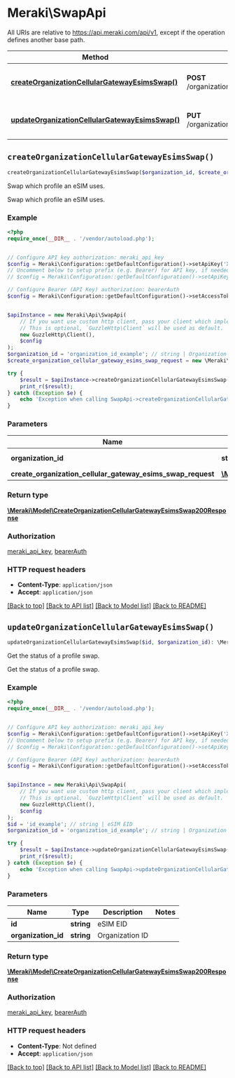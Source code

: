# Meraki\SwapApi

All URIs are relative to https://api.meraki.com/api/v1, except if the operation defines another base path.

| Method | HTTP request | Description |
| ------------- | ------------- | ------------- |
| [**createOrganizationCellularGatewayEsimsSwap()**](SwapApi.md#createOrganizationCellularGatewayEsimsSwap) | **POST** /organizations/{organizationId}/cellularGateway/esims/swap | Swap which profile an eSIM uses. |
| [**updateOrganizationCellularGatewayEsimsSwap()**](SwapApi.md#updateOrganizationCellularGatewayEsimsSwap) | **PUT** /organizations/{organizationId}/cellularGateway/esims/swap/{id} | Get the status of a profile swap. |


## `createOrganizationCellularGatewayEsimsSwap()`

```php
createOrganizationCellularGatewayEsimsSwap($organization_id, $create_organization_cellular_gateway_esims_swap_request): \Meraki\Model\CreateOrganizationCellularGatewayEsimsSwap200Response
```

Swap which profile an eSIM uses.

Swap which profile an eSIM uses.

### Example

```php
<?php
require_once(__DIR__ . '/vendor/autoload.php');


// Configure API key authorization: meraki_api_key
$config = Meraki\Configuration::getDefaultConfiguration()->setApiKey('X-Cisco-Meraki-API-Key', 'YOUR_API_KEY');
// Uncomment below to setup prefix (e.g. Bearer) for API key, if needed
// $config = Meraki\Configuration::getDefaultConfiguration()->setApiKeyPrefix('X-Cisco-Meraki-API-Key', 'Bearer');

// Configure Bearer (API Key) authorization: bearerAuth
$config = Meraki\Configuration::getDefaultConfiguration()->setAccessToken('YOUR_ACCESS_TOKEN');


$apiInstance = new Meraki\Api\SwapApi(
    // If you want use custom http client, pass your client which implements `GuzzleHttp\ClientInterface`.
    // This is optional, `GuzzleHttp\Client` will be used as default.
    new GuzzleHttp\Client(),
    $config
);
$organization_id = 'organization_id_example'; // string | Organization ID
$create_organization_cellular_gateway_esims_swap_request = new \Meraki\Model\CreateOrganizationCellularGatewayEsimsSwapRequest(); // \Meraki\Model\CreateOrganizationCellularGatewayEsimsSwapRequest

try {
    $result = $apiInstance->createOrganizationCellularGatewayEsimsSwap($organization_id, $create_organization_cellular_gateway_esims_swap_request);
    print_r($result);
} catch (Exception $e) {
    echo 'Exception when calling SwapApi->createOrganizationCellularGatewayEsimsSwap: ', $e->getMessage(), PHP_EOL;
}
```

### Parameters

| Name | Type | Description  | Notes |
| ------------- | ------------- | ------------- | ------------- |
| **organization_id** | **string**| Organization ID | |
| **create_organization_cellular_gateway_esims_swap_request** | [**\Meraki\Model\CreateOrganizationCellularGatewayEsimsSwapRequest**](../Model/CreateOrganizationCellularGatewayEsimsSwapRequest.md)|  | |

### Return type

[**\Meraki\Model\CreateOrganizationCellularGatewayEsimsSwap200Response**](../Model/CreateOrganizationCellularGatewayEsimsSwap200Response.md)

### Authorization

[meraki_api_key](../../README.md#meraki_api_key), [bearerAuth](../../README.md#bearerAuth)

### HTTP request headers

- **Content-Type**: `application/json`
- **Accept**: `application/json`

[[Back to top]](#) [[Back to API list]](../../README.md#endpoints)
[[Back to Model list]](../../README.md#models)
[[Back to README]](../../README.md)

## `updateOrganizationCellularGatewayEsimsSwap()`

```php
updateOrganizationCellularGatewayEsimsSwap($id, $organization_id): \Meraki\Model\CreateOrganizationCellularGatewayEsimsSwap200Response
```

Get the status of a profile swap.

Get the status of a profile swap.

### Example

```php
<?php
require_once(__DIR__ . '/vendor/autoload.php');


// Configure API key authorization: meraki_api_key
$config = Meraki\Configuration::getDefaultConfiguration()->setApiKey('X-Cisco-Meraki-API-Key', 'YOUR_API_KEY');
// Uncomment below to setup prefix (e.g. Bearer) for API key, if needed
// $config = Meraki\Configuration::getDefaultConfiguration()->setApiKeyPrefix('X-Cisco-Meraki-API-Key', 'Bearer');

// Configure Bearer (API Key) authorization: bearerAuth
$config = Meraki\Configuration::getDefaultConfiguration()->setAccessToken('YOUR_ACCESS_TOKEN');


$apiInstance = new Meraki\Api\SwapApi(
    // If you want use custom http client, pass your client which implements `GuzzleHttp\ClientInterface`.
    // This is optional, `GuzzleHttp\Client` will be used as default.
    new GuzzleHttp\Client(),
    $config
);
$id = 'id_example'; // string | eSIM EID
$organization_id = 'organization_id_example'; // string | Organization ID

try {
    $result = $apiInstance->updateOrganizationCellularGatewayEsimsSwap($id, $organization_id);
    print_r($result);
} catch (Exception $e) {
    echo 'Exception when calling SwapApi->updateOrganizationCellularGatewayEsimsSwap: ', $e->getMessage(), PHP_EOL;
}
```

### Parameters

| Name | Type | Description  | Notes |
| ------------- | ------------- | ------------- | ------------- |
| **id** | **string**| eSIM EID | |
| **organization_id** | **string**| Organization ID | |

### Return type

[**\Meraki\Model\CreateOrganizationCellularGatewayEsimsSwap200Response**](../Model/CreateOrganizationCellularGatewayEsimsSwap200Response.md)

### Authorization

[meraki_api_key](../../README.md#meraki_api_key), [bearerAuth](../../README.md#bearerAuth)

### HTTP request headers

- **Content-Type**: Not defined
- **Accept**: `application/json`

[[Back to top]](#) [[Back to API list]](../../README.md#endpoints)
[[Back to Model list]](../../README.md#models)
[[Back to README]](../../README.md)
